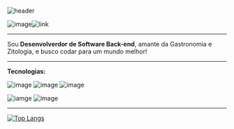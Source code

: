 ![header](https://capsule-render.vercel.app/api?type=rounded&height=150&color=FFFFFF&section=header&text=Hello%20there%20,%20Lucas%20here%20!&fontSize=60)

![image](https://img.shields.io/badge/LinkedIn-0077B5?style=for-the-badge&logo=linkedin&logoColor=white)![link](https://www.linkedin.com/in/lucasdevnunes/)

____________________________________________________________________________________________________________________________________________

Sou **Desenvolverdor de Software Back-end**, amante da Gastronomia e Zitologia, e busco codar para um mundo melhor! 

____________________________________________________________________________________________________________________________________________

**Tecnologias:**

![image](https://img.shields.io/badge/JavaScript-323330?style=for-the-badge&logo=javascript&logoColor=F7DF1E)
![image](https://img.shields.io/badge/Node%20js-339933?style=for-the-badge&logo=nodedotjs&logoColor=white)
![image](https://img.shields.io/badge/Express%20js-000000?style=for-the-badge&logo=express&logoColor=white)

![iamge](https://img.shields.io/badge/Python-FFD43B?style=for-the-badge&logo=python&logoColor=blue)
![image](	https://img.shields.io/badge/fastapi-109989?style=for-the-badge&logo=FASTAPI&logoColor=white)

____________________________________________________________________________________________________________________________________________

[![Top Langs](https://github-readme-stats.vercel.app/api/top-langs/?username=lucasdevnunes)](https://github.com/anuraghazra/github-readme-stats)
